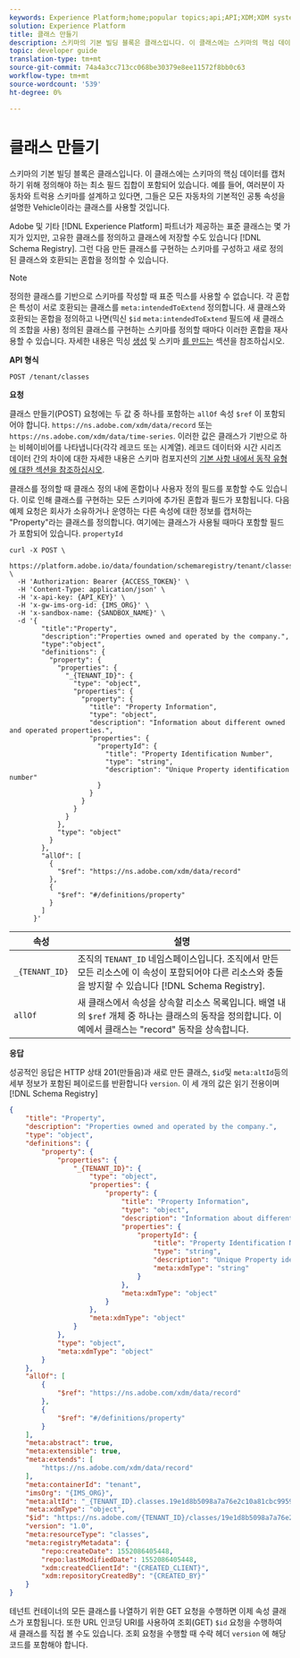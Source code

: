 ```yaml
---
keywords: Experience Platform;home;popular topics;api;API;XDM;XDM system;;experience data model;Experience data model;Experience Data Model;data model;Data Model;schema registry;Schema Registry;class;Class;classes;Classes;create
solution: Experience Platform
title: 클래스 만들기
description: 스키마의 기본 빌딩 블록은 클래스입니다. 이 클래스에는 스키마의 핵심 데이터를 캡처하기 위해 정의해야 하는 최소 필드 집합이 포함되어 있습니다. 예를 들어, 여러분이 자동차와 트럭용 스키마를 설계하고 있다면, 그들은 모든 자동차의 기본적인 공통 속성을 설명한 Vehicle이라는 클래스를 사용할 것입니다.
topic: developer guide
translation-type: tm+mt
source-git-commit: 74a4a3cc713cc068be30379e8ee11572f8bb0c63
workflow-type: tm+mt
source-wordcount: '539'
ht-degree: 0%

---
```



# 클래스 만들기

스키마의 기본 빌딩 블록은 클래스입니다. 이 클래스에는 스키마의 핵심 데이터를 캡처하기 위해 정의해야 하는 최소 필드 집합이 포함되어 있습니다. 예를 들어, 여러분이 자동차와 트럭용 스키마를 설계하고 있다면, 그들은 모든 자동차의 기본적인 공통 속성을 설명한 Vehicle이라는 클래스를 사용할 것입니다.

Adobe 및 기타 [!DNL Experience Platform] 파트너가 제공하는 표준 클래스는 몇 가지가 있지만, 고유한 클래스를 정의하고 클래스에 저장할 수도 있습니다 [!DNL Schema Registry]. 그런 다음 만든 클래스를 구현하는 스키마를 구성하고 새로 정의된 클래스와 호환되는 혼합을 정의할 수 있습니다.

>[!NOTE]
>
>정의한 클래스를 기반으로 스키마를 작성할 때 표준 믹스를 사용할 수 없습니다. 각 혼합은 특성이 서로 호환되는 클래스를 `meta:intendedToExtend` 정의합니다. 새 클래스와 호환되는 혼합을 정의하고 나면(믹신 `$id` `meta:intendedToExtend` 필드에 새 클래스의 조합을 사용) 정의된 클래스를 구현하는 스키마를 정의할 때마다 이러한 혼합을 재사용할 수 있습니다. 자세한 내용은 믹싱 [생성](create-mixin.md) 및 스키마 [를 만드는](create-schema.md) 섹션을 참조하십시오.

**API 형식**

```http
POST /tenant/classes
```

**요청**

클래스 만들기(POST) 요청에는 두 값 중 하나를 포함하는 `allOf` 속성 `$ref` 이 포함되어야 합니다. `https://ns.adobe.com/xdm/data/record` 또는 `https://ns.adobe.com/xdm/data/time-series`. 이러한 값은 클래스가 기반으로 하는 비헤이비어를 나타냅니다(각각 레코드 또는 시계열). 레코드 데이터와 시간 시리즈 데이터 간의 차이에 대한 자세한 내용은 스키마 컴포지션의 [기본 사항 내에서 동작 유형에 대한 섹션을 참조하십시오](../schema/composition.md).

클래스를 정의할 때 클래스 정의 내에 혼합이나 사용자 정의 필드를 포함할 수도 있습니다. 이로 인해 클래스를 구현하는 모든 스키마에 추가된 혼합과 필드가 포함됩니다. 다음 예제 요청은 회사가 소유하거나 운영하는 다른 속성에 대한 정보를 캡처하는 &quot;Property&quot;라는 클래스를 정의합니다. 여기에는 클래스가 사용될 때마다 포함할 필드가 포함되어 있습니다. `propertyId`

```SHELL
curl -X POST \
  https://platform.adobe.io/data/foundation/schemaregistry/tenant/classes \
  -H 'Authorization: Bearer {ACCESS_TOKEN}' \
  -H 'Content-Type: application/json' \
  -H 'x-api-key: {API_KEY}' \
  -H 'x-gw-ims-org-id: {IMS_ORG}' \
  -H 'x-sandbox-name: {SANDBOX_NAME}' \
  -d '{
        "title":"Property",
        "description":"Properties owned and operated by the company.",
        "type":"object",
        "definitions": {
          "property": {
            "properties": {
              "_{TENANT_ID}": {
                "type": "object",
                "properties": {
                  "property": {
                    "title": "Property Information",
                    "type": "object",
                    "description": "Information about different owned and operated properties.",
                    "properties": {
                      "propertyId": {
                        "title": "Property Identification Number",
                        "type": "string",
                        "description": "Unique Property identification number"
                      }
                    }
                  }
                }
              }
            },
            "type": "object"
          }
        },
        "allOf": [
          {
            "$ref": "https://ns.adobe.com/xdm/data/record"
          },
          {
            "$ref": "#/definitions/property"
          }
        ]
      }'
```

| 속성 | 설명 |
| --- | --- |
| `_{TENANT_ID}` | 조직의 `TENANT_ID` 네임스페이스입니다. 조직에서 만든 모든 리소스에 이 속성이 포함되어야 다른 리소스와 충돌을 방지할 수 있습니다 [!DNL Schema Registry]. |
| `allOf` | 새 클래스에서 속성을 상속할 리소스 목록입니다. 배열 내의 `$ref` 개체 중 하나는 클래스의 동작을 정의합니다. 이 예에서 클래스는 &quot;record&quot; 동작을 상속합니다. |

**응답**

성공적인 응답은 HTTP 상태 201(만들음)과 새로 만든 클래스, `$id`및 `meta:altId`등의 세부 정보가 포함된 페이로드를 반환합니다 `version`. 이 세 개의 값은 읽기 전용이며 [!DNL Schema Registry]

```JSON
{
    "title": "Property",
    "description": "Properties owned and operated by the company.",
    "type": "object",
    "definitions": {
        "property": {
            "properties": {
                "_{TENANT_ID}": {
                    "type": "object",
                    "properties": {
                        "property": {
                            "title": "Property Information",
                            "type": "object",
                            "description": "Information about different owned and operated properties.",
                            "properties": {
                                "propertyId": {
                                    "title": "Property Identification Number",
                                    "type": "string",
                                    "description": "Unique Property identification number",
                                    "meta:xdmType": "string"
                                }
                            },
                            "meta:xdmType": "object"
                        }
                    },
                    "meta:xdmType": "object"
                }
            },
            "type": "object",
            "meta:xdmType": "object"
        }
    },
    "allOf": [
        {
            "$ref": "https://ns.adobe.com/xdm/data/record"
        },
        {
            "$ref": "#/definitions/property"
        }
    ],
    "meta:abstract": true,
    "meta:extensible": true,
    "meta:extends": [
        "https://ns.adobe.com/xdm/data/record"
    ],
    "meta:containerId": "tenant",
    "imsOrg": "{IMS_ORG}",
    "meta:altId": "_{TENANT_ID}.classes.19e1d8b5098a7a76e2c10a81cbc99590",
    "meta:xdmType": "object",
    "$id": "https://ns.adobe.com/{TENANT_ID}/classes/19e1d8b5098a7a76e2c10a81cbc99590",
    "version": "1.0",
    "meta:resourceType": "classes",
    "meta:registryMetadata": {
        "repo:createDate": 1552086405448,
        "repo:lastModifiedDate": 1552086405448,
        "xdm:createdClientId": "{CREATED_CLIENT}",
        "xdm:repositoryCreatedBy": "{CREATED_BY}"
    }
}
```

테넌트 컨테이너의 모든 클래스를 나열하기 위한 GET 요청을 수행하면 이제 속성 클래스가 포함됩니다. 또한 URL 인코딩 URI를 사용하여 조회(GET) `$id` 요청을 수행하여 새 클래스를 직접 볼 수도 있습니다. 조회 요청을 수행할 때 수락 헤더 `version` 에 해당 코드를 포함해야 합니다.
